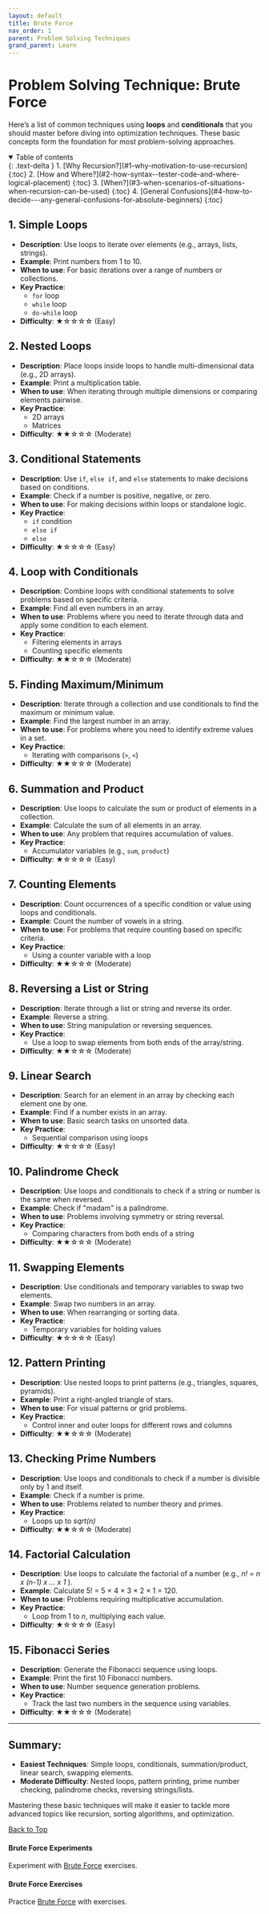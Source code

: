 ```yaml
---
layout: default
title: Brute Force
nav_order: 1
parent: Problem Solving Techniques
grand_parent: Learn
---
```


# Problem Solving Technique: Brute Force

Here’s a list of common techniques using **loops** and **conditionals** that you should master before diving into optimization techniques. These basic concepts form the foundation for most problem-solving approaches.

<details open markdown="block">
  <summary>
    Table of contents
  </summary>
  {: .text-delta }
1. [Why Recursion?](#1-why-motivation-to-use-recursion)
   {:toc}
2. [How and Where?](#2-how-syntax--tester-code-and-where-logical-placement)
   {:toc}
3. [When?](#3-when-scenarios-of-situations-when-recursion-can-be-used)
   {:toc}
4. [General Confusions](#4-how-to-decide---any-general-confusions-for-absolute-beginners)
   {:toc}
</details>

## 1. **Simple Loops**
   - **Description**: Use loops to iterate over elements (e.g., arrays, lists, strings).
   - **Example**: Print numbers from 1 to 10.
   - **When to use**: For basic iterations over a range of numbers or collections.
   - **Key Practice**:
     - `for` loop
     - `while` loop
     - `do-while` loop
   - **Difficulty**: ★☆☆☆☆ (Easy)

## 2. **Nested Loops**
   - **Description**: Place loops inside loops to handle multi-dimensional data (e.g., 2D arrays).
   - **Example**: Print a multiplication table.
   - **When to use**: When iterating through multiple dimensions or comparing elements pairwise.
   - **Key Practice**:
     - 2D arrays
     - Matrices
   - **Difficulty**: ★★☆☆☆ (Moderate)

## 3. **Conditional Statements**
   - **Description**: Use `if`, `else if`, and `else` statements to make decisions based on conditions.
   - **Example**: Check if a number is positive, negative, or zero.
   - **When to use**: For making decisions within loops or standalone logic.
   - **Key Practice**:
     - `if` condition
     - `else if`
     - `else`
   - **Difficulty**: ★☆☆☆☆ (Easy)

## 4. **Loop with Conditionals**
   - **Description**: Combine loops with conditional statements to solve problems based on specific criteria.
   - **Example**: Find all even numbers in an array.
   - **When to use**: Problems where you need to iterate through data and apply some condition to each element.
   - **Key Practice**:
     - Filtering elements in arrays
     - Counting specific elements
   - **Difficulty**: ★★☆☆☆ (Moderate)

## 5. **Finding Maximum/Minimum**
   - **Description**: Iterate through a collection and use conditionals to find the maximum or minimum value.
   - **Example**: Find the largest number in an array.
   - **When to use**: For problems where you need to identify extreme values in a set.
   - **Key Practice**:
     - Iterating with comparisons (`>`, `<`)
   - **Difficulty**: ★★☆☆☆ (Moderate)

## 6. **Summation and Product**
   - **Description**: Use loops to calculate the sum or product of elements in a collection.
   - **Example**: Calculate the sum of all elements in an array.
   - **When to use**: Any problem that requires accumulation of values.
   - **Key Practice**:
     - Accumulator variables (e.g., `sum`, `product`)
   - **Difficulty**: ★☆☆☆☆ (Easy)

## 7. **Counting Elements**
   - **Description**: Count occurrences of a specific condition or value using loops and conditionals.
   - **Example**: Count the number of vowels in a string.
   - **When to use**: For problems that require counting based on specific criteria.
   - **Key Practice**:
     - Using a counter variable with a loop
   - **Difficulty**: ★★☆☆☆ (Moderate)

## 8. **Reversing a List or String**
   - **Description**: Iterate through a list or string and reverse its order.
   - **Example**: Reverse a string.
   - **When to use**: String manipulation or reversing sequences.
   - **Key Practice**:
     - Use a loop to swap elements from both ends of the array/string.
   - **Difficulty**: ★★☆☆☆ (Moderate)

## 9. **Linear Search**
   - **Description**: Search for an element in an array by checking each element one by one.
   - **Example**: Find if a number exists in an array.
   - **When to use**: Basic search tasks on unsorted data.
   - **Key Practice**:
     - Sequential comparison using loops
   - **Difficulty**: ★☆☆☆☆ (Easy)

## 10. **Palindrome Check**
   - **Description**: Use loops and conditionals to check if a string or number is the same when reversed.
   - **Example**: Check if "madam" is a palindrome.
   - **When to use**: Problems involving symmetry or string reversal.
   - **Key Practice**:
     - Comparing characters from both ends of a string
   - **Difficulty**: ★★☆☆☆ (Moderate)

## 11. **Swapping Elements**
   - **Description**: Use conditionals and temporary variables to swap two elements.
   - **Example**: Swap two numbers in an array.
   - **When to use**: When rearranging or sorting data.
   - **Key Practice**:
     - Temporary variables for holding values
   - **Difficulty**: ★☆☆☆☆ (Easy)

## 12. **Pattern Printing**
   - **Description**: Use nested loops to print patterns (e.g., triangles, squares, pyramids).
   - **Example**: Print a right-angled triangle of stars.
   - **When to use**: For visual patterns or grid problems.
   - **Key Practice**:
     - Control inner and outer loops for different rows and columns
   - **Difficulty**: ★★☆☆☆ (Moderate)

## 13. **Checking Prime Numbers**
   - **Description**: Use loops and conditionals to check if a number is divisible only by 1 and itself.
   - **Example**: Check if a number is prime.
   - **When to use**: Problems related to number theory and primes.
   - **Key Practice**:
     - Loops up to *sqrt(n)*
   - **Difficulty**: ★★☆☆☆ (Moderate)

## 14. **Factorial Calculation**
   - **Description**: Use loops to calculate the factorial of a number (e.g., *n! = n x (n-1) x ... x 1* ).
   - **Example**: Calculate 5! = 5 × 4 × 3 × 2 × 1 = 120.
   - **When to use**: Problems requiring multiplicative accumulation.
   - **Key Practice**:
     - Loop from 1 to *n*, multiplying each value.
   - **Difficulty**: ★☆☆☆☆ (Easy)

## 15. **Fibonacci Series**
   - **Description**: Generate the Fibonacci sequence using loops.
   - **Example**: Print the first 10 Fibonacci numbers.
   - **When to use**: Number sequence generation problems.
   - **Key Practice**:
     - Track the last two numbers in the sequence using variables.
   - **Difficulty**: ★★☆☆☆ (Moderate)

---

## Summary:

- **Easiest Techniques**: Simple loops, conditionals, summation/product, linear search, swapping elements.
- **Moderate Difficulty**: Nested loops, pattern printing, prime number checking, palindrome checks, reversing strings/lists.
  
Mastering these basic techniques will make it easier to tackle more advanced topics like recursion, sorting algorithms, and optimization.

[Back to Top](#top)

#### Brute Force Experiments
Experiment with [Brute Force](../../../experiment/bruteforce) exercises.

#### Brute Force Exercises
Practice [Brute Force](../../../practice/java/foundations/bruteforce) with exercises.